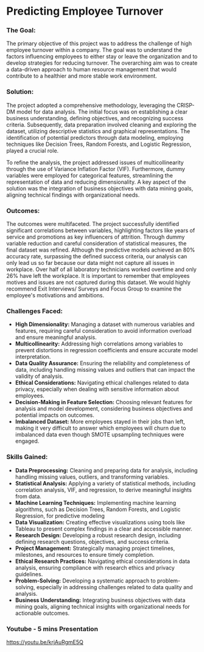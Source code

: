 # Predicting Employee Turnover

### The Goal:
The primary objective of this project was to address the challenge of high employee turnover within a company. The goal was to understand the factors influencing employees to either stay or leave the organization and to develop strategies for reducing turnover. The overarching aim was to create a data-driven approach to human resource management that would contribute to a healthier and more stable work environment.

### Solution:
The project adopted a comprehensive methodology, leveraging the CRISP-DM model for data analysis. The initial focus was on establishing a clear business understanding, defining objectives, and recognizing success criteria. Subsequently, data preparation involved cleaning and exploring the dataset, utilizing descriptive statistics and graphical representations. The identification of potential predictors through data modeling, employing techniques like Decision Trees, Random Forests, and Logistic Regression, played a crucial role.

To refine the analysis, the project addressed issues of multicollinearity through the use of Variance Inflation Factor (VIF). Furthermore, dummy variables were employed for categorical features, streamlining the representation of data and reducing dimensionality. A key aspect of the solution was the integration of business objectives with data mining goals, aligning technical findings with organizational needs.

### Outcomes:
The outcomes were multifaceted. The project successfully identified significant correlations between variables, highlighting factors like years of service and promotions as key influencers of attrition. Through dummy variable reduction and careful consideration of statistical measures, the final dataset was refined. Although the predictive models achieved an 80% accuracy rate, surpassing the defined success criteria, our analysis can only lead us so far because our data might not capture all issues in workplace. Over half of all laboratory technicians worked overtime and only 26% have left the workplace. It is important to remember that employees motives and issues are not captured during this dataset.
We would highly recommend Exit Interviews/ Surveys and Focus Group to examine the employee's motivations and ambitions. 

### Challenges Faced:
- **High Dimensionality:** Managing a dataset with numerous variables and features, requiring careful consideration to avoid information overload and ensure meaningful analysis.
- **Multicollinearity:**  Addressing high correlations among variables to prevent distortions in regression coefficients and ensure accurate model interpretation.
- **Data Quality Assurance:**  Ensuring the reliability and completeness of data, including handling missing values and outliers that can impact the validity of analysis.
- **Ethical Considerations:** Navigating ethical challenges related to data privacy, especially when dealing with sensitive information about employees.
- **Decision-Making in Feature Selection:**  Choosing relevant features for analysis and model development, considering business objectives and potential impacts on outcomes.
- **Imbalanced Dataset:**  More employees stayed in their jobs than left, making it very difficult to answer which employees will churn due to imbalanced data even though SMOTE upsampling techniques were engaged.

### Skills Gained:
- **Data Preprocessing:** Cleaning and preparing data for analysis, including handling missing values, outliers, and transforming variables.
- **Statistical Analysis:** Applying a variety of statistical methods, including correlation analysis, VIF, and regression, to derive meaningful insights from data.
- **Machine Learning Techniques:** Implementing machine learning algorithms, such as Decision Trees, Random Forests, and Logistic Regression, for predictive modeling
- **Data Visualization:** Creating effective visualizations using tools like Tableau to present complex findings in a clear and accessible manner.
- **Research Design:** Developing a robust research design, including defining research questions, objectives, and success criteria.
- **Project Management:** Strategically managing project timelines, milestones, and resources to ensure timely completion.
- **Ethical Research Practices:** Navigating ethical considerations in data analysis, ensuring compliance with research ethics and privacy guidelines.
- **Problem-Solving:** Developing a systematic approach to problem-solving, especially in addressing challenges related to data quality and analysis.
- **Business Understanding:** Integrating business objectives with data mining goals, aligning technical insights with organizational needs for actionable outcomes.

### Youtube - 5 mins Presentation
https://youtu.be/krjAuRgmE5Q
